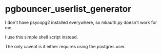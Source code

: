 # pgbouncer_userlist_generator
I don't have psycopg2 installed everywhere, so mkauth.py doesn't work for me.

I use this simple shell script instead.

The only caveat is it either requires using the postgres user.
